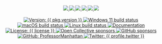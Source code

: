 <div align="center">
  <h4 align="center">
    <a href="{{ website.homepage }}" title="Megabyte Labs homepage" target="_blank">
      <img src="{{ repository.project.assets }}/svg/home-solid.svg" />
    </a>
    <a href="{{ repository.github }}{{ repository.location.contributing.github }}" title="Learn about contributing" target="_blank">
      <img src="{{ repository.project.assets }}/svg/contributing-solid.svg" />
    </a>
    <a href="{{ profile.patreon }}" title="Support us on Patreon" target="_blank">
      <img src="{{ repository.project.assets }}/svg/support-solid.svg" />
    </a>
    <a href="{{ chat_url }}" title="Slack chat room" target="_blank">
      <img src="{{ repository.project.assets }}/svg/chat-solid.svg" />
    </a>
    <a href="{{ repository.github }}" title="GitHub mirror" target="_blank">
      <img src="{{ repository.project.assets }}/svg/github-solid.svg" />
    </a>
    <a href="{{ repository.gitlab }}" title="GitLab repository" target="_blank">
      <img src="{{ repository.project.assets }}/svg/gitlab-solid.svg" />
    </a>
  </h4>
  <p align="center">
    <a href="{{ repository.github }}" target="_blank">
      <img alt="Version: {{ pkg.version }}" src="https://img.shields.io/badge/version-{{ pkg.version }}-blue.svg?cacheSeconds=2592000" />
    </a>
    <a href="{{ repository.github }}/actions/Windows.yml" target="_blank">
      <img alt="Windows 11 build status" src="https://img.shields.io/github/workflow/status/ProfessorManhattan/InstallDoctor/Windows/master?color=cyan&label=Windows%20build&logo=windows&style={{ badge_style }}">
    </a>
    <a href="{{ repository.github }}/actions/macOS.yml" target="_blank">
      <img alt="macOS build status" src="https://img.shields.io/github/workflow/status/ProfessorManhattan/InstallDoctor/macOS/master?label=macOS%20build&logo=apple&style={{ badge_style }}">
    </a>
    <a href="{{ repository.github }}/commits/master" target="_blank">
      <img alt="Linux build status" src="{{ repository.gitlab }}/badges/master/pipeline.svg">
    </a>
    <a href="{{ website.documentation }}/ansible" target="_blank">
      <img alt="Documentation" src="https://img.shields.io/badge/documentation-yes-brightgreen.svg?logo=readthedocs&style={{ badge_style }}" />
    </a>
    <a href="{{ repository.github }}/blob/master/LICENSE" target="_blank">
      <img alt="License: {{ license }}" src="https://img.shields.io/badge/license-{{ license }}-yellow.svg?style={{ badge_style }}" />
    </a>
    <a href="{{ profile.opencollective }}" title="Support us on Open Collective" target="_blank">
      <img alt="Open Collective sponsors" src="https://img.shields.io/opencollective/sponsors/megabytelabs?logo=data:image/png;base64,iVBORw0KGgoAAAANSUhEUgAAACAAAAAgBAMAAACBVGfHAAAAElBMVEUAAACvzfmFsft4pfD////w+P9tuc5RAAAABHRSTlMAFBERkdVu1AAAAFxJREFUKM9jgAAXIGBAABYXMHBA4yNEXGBAAU2BMz4FIIYTNhtFgRjZPkagFAuyAhGgHAuKAlQBCBtZB4gzQALoDsN0Oobn0L2PEUCoQYgZyOjRQFiJA67IRrEbAJImNwFBySjCAAAAAElFTkSuQmCC&label=Open%20Collective%20sponsors&logo=opencollective&style={{ badge_style }}" />
    </a>
    <a href="{{ profile.github }}" title="Support us on GitHub" target="_blank">
      <img alt="GitHub sponsors" src="https://img.shields.io/github/sponsors/ProfessorManhattan?label=GitHub%20sponsors&logo=github&style={{ badge_style }}" />
    </a>
    <a href="{{ profile.github }}" target="_blank">
      <img alt="GitHub: ProfessorManhattan" src="https://img.shields.io/github/followers/ProfessorManhattan?style=social" target="_blank" />
    </a>
    <a href="https://twitter.com/{{ profile.twitter }}" target="_blank">
      <img alt="Twitter: {{ profile.twitter }}" src="https://img.shields.io/twitter/url/https/twitter.com/{{ profile.twitter }}.svg?style=social&label=Follow%20%40{{ profile.twitter }}" />
    </a>
  </p>
</div>
